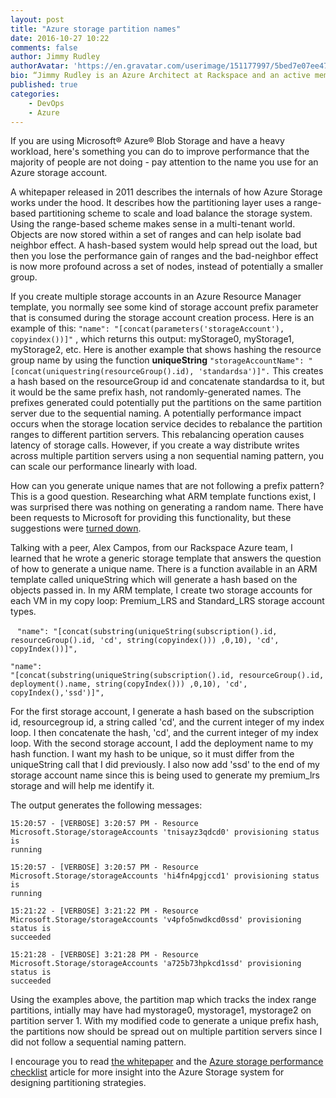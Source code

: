 ```yaml
---
layout: post
title: "Azure storage partition names"
date: 2016-10-27 10:22
comments: false
author: Jimmy Rudley
authorAvatar: 'https://en.gravatar.com/userimage/151177997/5bed7e07ee47533cbd34b951d463bcb7.jpg'
bio: “Jimmy Rudley is an Azure Architect at Rackspace and an active member of the Azure community. He focuses on solving large and complex architecture and automation problems within Azure."
published: true
categories:
    - DevOps
    - Azure
---
```


If you are using Microsoft&reg; Azure&reg; Blob Storage and have a heavy workload, here's something
you can do to improve performance that the majority of people are not doing -
pay attention to the name you use for an Azure storage account.

<!--more-->

A whitepaper released in 2011 describes the
internals of how Azure Storage works under the hood. It describes how the
partitioning layer uses a range-based partitioning scheme to scale and load
balance the storage system. Using the range-based scheme makes sense in a multi-tenant
world. Objects are now stored within a set of ranges and can help isolate bad
neighbor effect. A hash-based system would help spread out the load, but then
you lose the performance gain of ranges and the bad-neighbor effect is now more profound
across a set of nodes, instead of potentially a smaller group.

If you create multiple storage accounts in an Azure
Resource Manager template, you normally see some kind of storage account
prefix parameter that is consumed during the storage account creation process.
Here is an example of this: ``` "name":
"[concat(parameters('storageAccount'), copyindex())]" ``` , which returns this output: myStorage0, myStorage1, myStorage2, etc. Here is another example that shows hashing the resource group name by using the function **uniqueString** ``` "storageAccountName":
"[concat(uniquestring(resourceGroup().id), 'standardsa')]". ``` This
creates a hash based on the resourceGroup id and concatenate standardsa to
it, but it would be the same prefix hash, not randomly-generated names. The
prefixes generated could potentially put the partitions on the same partition
server due to the sequential naming. A potentially performance impact occurs
when the storage location service decides to rebalance the partition ranges to
different partition servers. This rebalancing operation causes latency of
storage calls. However, if you create a way distribute writes across multiple
partition servers using a non sequential naming pattern, you can scale our
performance linearly with load.

How can you generate unique names that are not following a prefix pattern? This
is a good question. Researching what ARM template functions exist, I was surprised
there was nothing on generating a random name. There have been requests to
Microsoft for providing this functionality, but these suggestions were
[turned down](https://feedback.azure.com/forums/281804-azure-resource-manager/suggestions/8499160-provide-a-template-function-to-generate-a-name).

Talking with a peer, Alex Campos, from our Rackspace Azure team, I learned that he
wrote a generic storage template that answers the question of how to generate a unique
name. There is a function available in an ARM template called uniqueString
which will generate a hash based on the objects passed in. In my ARM template,
I create two storage accounts for each VM in my copy loop: Premium_LRS and
Standard_LRS storage account types.

 ```
"name":
"[concat(substring(uniqueString(subscription().id, resourceGroup().id,
'cd', string(copyindex())) ,0,10), 'cd', copyIndex())]",
 ```

 ```
"name":
"[concat(substring(uniqueString(subscription().id, resourceGroup().id,
deployment().name, string(copyIndex())) ,0,10), 'cd',
copyIndex(),'ssd')]",
```

For the first storage account, I generate a hash based on
the subscription id, resourcegroup id, a string called 'cd', and the current
integer of my index loop. I then concatenate the hash, 'cd', and the current
integer of my index loop. With the second storage account, I add the
deployment name to my hash function. I want my hash to be unique, so it must
differ from the uniqueString call that I did previously. I also now add 'ssd' to the
end of my storage account name since this is being used to generate my
premium_lrs storage and will help me identify it.



The output generates the following messages:

    15:20:57 - [VERBOSE] 3:20:57 PM - Resource
    Microsoft.Storage/storageAccounts 'tnisayz3qdcd0' provisioning status is
    running

    15:20:57 - [VERBOSE] 3:20:57 PM - Resource
    Microsoft.Storage/storageAccounts 'hi4fn4pgjccd1' provisioning status is
    running

    15:21:22 - [VERBOSE] 3:21:22 PM - Resource
    Microsoft.Storage/storageAccounts 'v4pfo5nwdkcd0ssd' provisioning status is
    succeeded

    15:21:28 - [VERBOSE] 3:21:28 PM - Resource
    Microsoft.Storage/storageAccounts 'a725b73hpkcd1ssd' provisioning status is
    succeeded

Using the examples above, the partition map which tracks the index range
partitions, intially may have had mystorage0, mystorage1, mystorage2 on partition
server 1. With my modified code to generate a unique prefix hash, the partitions
now should be spread out on multiple partition servers since I did not follow a
sequential naming pattern.

I encourage you to read [the whitepaper](https://sigops.org/sosp/sosp11/current/2011-Cascais/printable/11-calder.pdf)
and the [Azure storage performance checklist](https://azure.microsoft.com/en-us/documentation/articles/storage-performance-checklist/#subheading47)
article for more insight into the Azure Storage system for designing partitioning strategies.



